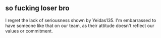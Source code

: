 so fucking loser bro 
-----------------------------------------------------------------------------------------------------------------------------------------------------------------------------------
I regret the lack of seriousness shown by Yeidas135. I'm embarrassed to have someone like that on our team, as their attitude doesn't reflect our values or commitment.
